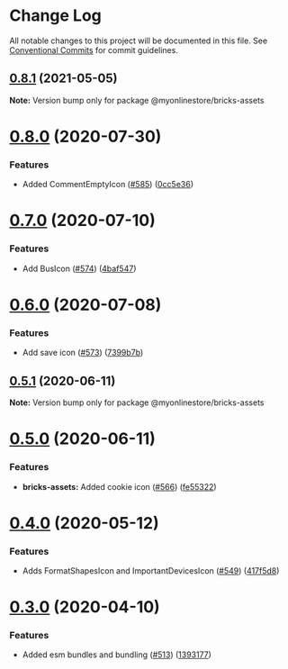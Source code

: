 # Change Log

All notable changes to this project will be documented in this file.
See [Conventional Commits](https://conventionalcommits.org) for commit guidelines.

## [0.8.1](https://github.com/MyOnlineStore/bricks/compare/@myonlinestore/bricks-assets@0.8.0...@myonlinestore/bricks-assets@0.8.1) (2021-05-05)

**Note:** Version bump only for package @myonlinestore/bricks-assets





# [0.8.0](https://github.com/MyOnlineStore/bricks/compare/@myonlinestore/bricks-assets@0.7.0...@myonlinestore/bricks-assets@0.8.0) (2020-07-30)


### Features

* Added CommentEmptyIcon ([#585](https://github.com/MyOnlineStore/bricks/issues/585)) ([0cc5e36](https://github.com/MyOnlineStore/bricks/commit/0cc5e361ab2b6f2956875b7d02531e2217b84191))





# [0.7.0](https://github.com/MyOnlineStore/bricks/compare/@myonlinestore/bricks-assets@0.6.0...@myonlinestore/bricks-assets@0.7.0) (2020-07-10)


### Features

* Add BusIcon ([#574](https://github.com/MyOnlineStore/bricks/issues/574)) ([4baf547](https://github.com/MyOnlineStore/bricks/commit/4baf5473d95657a6eaec00dba285bfe213f45da5))





# [0.6.0](https://github.com/MyOnlineStore/bricks/compare/@myonlinestore/bricks-assets@0.5.1...@myonlinestore/bricks-assets@0.6.0) (2020-07-08)


### Features

* Add save icon ([#573](https://github.com/MyOnlineStore/bricks/issues/573)) ([7399b7b](https://github.com/MyOnlineStore/bricks/commit/7399b7b98bbf1326621b7589a0b9d16f258b9a01))





## [0.5.1](https://github.com/MyOnlineStore/bricks/compare/@myonlinestore/bricks-assets@0.5.0...@myonlinestore/bricks-assets@0.5.1) (2020-06-11)

**Note:** Version bump only for package @myonlinestore/bricks-assets





# [0.5.0](https://github.com/MyOnlineStore/bricks/compare/@myonlinestore/bricks-assets@0.4.0...@myonlinestore/bricks-assets@0.5.0) (2020-06-11)


### Features

* **bricks-assets:** Added cookie icon ([#566](https://github.com/MyOnlineStore/bricks/issues/566)) ([fe55322](https://github.com/MyOnlineStore/bricks/commit/fe55322152a662c43ffe75efe6ff2ebaed381b1f))





# [0.4.0](https://github.com/MyOnlineStore/bricks/compare/@myonlinestore/bricks-assets@0.3.0...@myonlinestore/bricks-assets@0.4.0) (2020-05-12)


### Features

* Adds FormatShapesIcon and ImportantDevicesIcon ([#549](https://github.com/MyOnlineStore/bricks/issues/549)) ([417f5d8](https://github.com/MyOnlineStore/bricks/commit/417f5d82c9784d8a0da90e70f4054a9fc5516cd4))





# [0.3.0](https://github.com/MyOnlineStore/bricks/compare/@myonlinestore/bricks-assets@0.2.0...@myonlinestore/bricks-assets@0.3.0) (2020-04-10)


### Features

* Added esm bundles and bundling ([#513](https://github.com/MyOnlineStore/bricks/issues/513)) ([1393177](https://github.com/MyOnlineStore/bricks/commit/13931777bba856f12d6ddf243e148288ced23db3))
